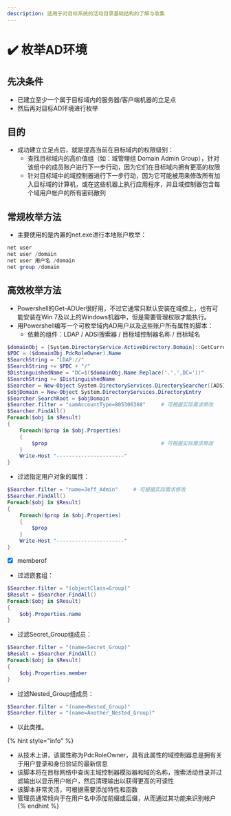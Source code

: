 ```yaml
---
description: 适用于对目标系统的活动目录基础结构的了解与收集
---
```


# ✔️ 枚举AD环境

## 先决条件

* 已建立至少一个属于目标域内的服务器/客户端机器的立足点
* 然后再对目标AD环境进行枚举

## 目的

* 成功建立立足点后，就是提高当前在目标域内的权限级别：
  * 查找目标域内的高价值组（如：域管理组 Domain Admin Group），针对该组中的成员账户进行下一步行动，因为它们在目标域内拥有更高的权限
  * 针对目标域中的域控制器进行下一步行动，因为它可能被用来修改所有加入目标域的计算机，或在这些机器上执行应用程序，并且域控制器包含每个域用户帐户的所有密码散列

## 常规枚举方法

* 主要使用的是内置的net.exe进行本地账户枚举：

```powershell
net user
net user /domain
net user 用户名 /domain
net group /domain
```

## 高效枚举方法

* Powershell的Get-ADUer很好用，不过它通常只默认安装在域控上，也有可能安装在Win 7及以上的Windows机器中，但是需要管理权限才能执行。
* 用Powershell编写一个可枚举域内AD用户以及这些账户所有属性的脚本：
  * 依赖的组件：LDAP / ADSI搜索器 / 目标域控制器名称 / 目标域名

```powershell
$domainObj = [System.DirectoryService.ActiveDirectory.Domain]::GetCurrentDomian()
$PDC = ($domainObj.PdcRoleOwner).Name
$SearchString = "LDAP://"
$SearchString += $PDC + "/"
$DistinguishedName = "DC=$($domainObj.Name.Replace('.',',DC='))"
$SearchString += $DistinguishedName
$Searcher = New-Object System.DirectoryServices.DirectorySearcher([ADSI]$SearchString)
$objDomain = New-Object System.DirectoryServices.DirectoryEntry
$Searcher.SearchRoot = $objDomain
$Searcher.filter = "samAccountType=805306368"     # 可根据实际需求修改
$Searcher.FindAll()
Foreach($obj in $Result)
{
    Foreach($prop in $obj.Properties)
    {
        $prop                                     # 可根据实际需求修改
    }
    Write-Host "----------------------"
}
```

* 过滤指定用户对象的属性：

```powershell
$Searcher.filter = "name=Jeff_Admin"     # 可根据实际需求修改
$Searcher.FindAll()
Foreach($obj in $Result)
{
    Foreach($prop in $obj.Properties)
    {
        $prop                                 
    }
    Write-Host "----------------------"
}
```

* [x] memberof

<!---->

* 过滤嵌套组：

```powershell
$Searcher.filter = "(objectClass=Group)"
$Result = $Searcher.FindAll()
Foreach($obj in $Result)
{
    $obj.Properties.name
}
```

* 过滤Secret\_Group组成员：

```powershell
$Searcher.filter = "(name=Secret_Group)"
$Result = $Searcher.FindAll()
Foreach($obj in $Result)
{
    $obj.Properties.member
}
```

* 过滤Nested\_Group组成员：

```powershell
$Searcher.filter = "(name=Nested_Group)"
$Searcher.filter = "(name=Another_Nested_Group)"
```

* 以此类推。

{% hint style="info" %}
* 从技术上讲，该属性称为PdcRoleOwner，具有此属性的域控制器总是拥有关于用户登录和身份验证的最新信息
* 该脚本将在目标网络中查询主域控制器模拟器和域的名称，搜索活动目录并过滤输出以显示用户帐户，然后清理输出以获得更高的可读性
* 该脚本非常灵活，可根据需要添加特性和函数
* 管理员通常倾向于在用户名中添加前缀或后缀，从而通过其功能来识别帐户
{% endhint %}
